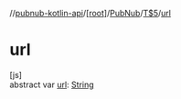 //[pubnub-kotlin-api](../../../../index.md)/[[root]](../../index.md)/[PubNub](../index.md)/[T$5](index.md)/[url](url.md)

# url

[js]\
abstract var [url](url.md): [String](https://kotlinlang.org/api/latest/jvm/stdlib/kotlin/-string/index.html)
